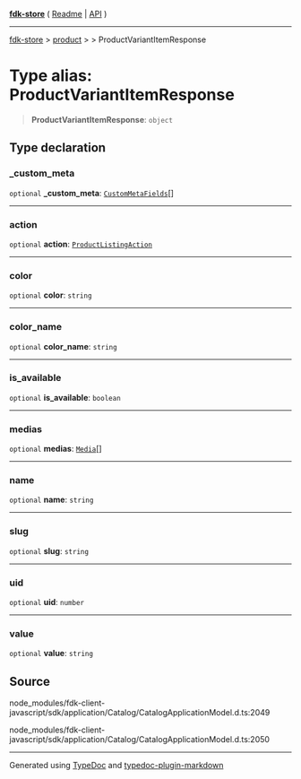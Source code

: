 [**fdk-store**](../../../README.md) ( [Readme](../../../README.md) \| [API](../../../API.md) )

---

[fdk-store](../../../API.md) > [product](../../README.md) > [<internal>](../README.md) > ProductVariantItemResponse

# Type alias: ProductVariantItemResponse

> **ProductVariantItemResponse**: `object`

## Type declaration

### \_custom_meta

`optional` **\_custom_meta**: [`CustomMetaFields`](type-alias.CustomMetaFields.md)[]

---

### action

`optional` **action**: [`ProductListingAction`](../../../brands/internal_/type-aliases/type-alias.ProductListingAction.md)

---

### color

`optional` **color**: `string`

---

### color_name

`optional` **color_name**: `string`

---

### is_available

`optional` **is_available**: `boolean`

---

### medias

`optional` **medias**: [`Media`](../../../brands/internal_/type-aliases/type-alias.Media.md)[]

---

### name

`optional` **name**: `string`

---

### slug

`optional` **slug**: `string`

---

### uid

`optional` **uid**: `number`

---

### value

`optional` **value**: `string`

## Source

node_modules/fdk-client-javascript/sdk/application/Catalog/CatalogApplicationModel.d.ts:2049

node_modules/fdk-client-javascript/sdk/application/Catalog/CatalogApplicationModel.d.ts:2050

---

Generated using [TypeDoc](https://typedoc.org/) and [typedoc-plugin-markdown](https://www.npmjs.com/package/typedoc-plugin-markdown)
